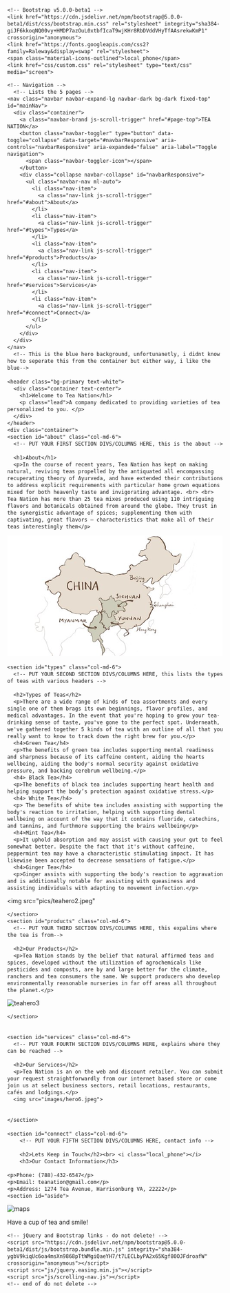 <!doctype html>
<html lang="en">
  <head>
    <meta charset="UTF-8">
    <meta name="description" content="An educational tea site.">
      <meta name="author" content="Lauren Park">
    <meta name="viewport" content="width=device-width, initial-scale=1.0">
    <title>Tea Nation</title>

    <!-- Bootstrap v5.0.0-beta1 -->
    <link href="https://cdn.jsdelivr.net/npm/bootstrap@5.0.0-beta1/dist/css/bootstrap.min.css" rel="stylesheet" integrity="sha384-giJF6kkoqNQ00vy+HMDP7azOuL0xtbfIcaT9wjKHr8RbDVddVHyTfAAsrekwKmP1" crossorigin="anonymous">
    <link href="https://fonts.googleapis.com/css2?family=Raleway&display=swap" rel="stylesheet">
    <span class="material-icons-outlined">local_phone</span>
    <link href="css/custom.css" rel="stylesheet" type="text/css" media="screen">

  </head>

  <body id="page-top">

    <!-- Navigation -->
      <!-- Lists the 5 pages -->
    <nav class="navbar navbar-expand-lg navbar-dark bg-dark fixed-top" id="mainNav">
      <div class="container">
        <a class="navbar-brand js-scroll-trigger" href="#page-top">TEA NATION</a>
        <button class="navbar-toggler" type="button" data-toggle="collapse" data-target="#navbarResponsive" aria-controls="navbarResponsive" aria-expanded="false" aria-label="Toggle navigation">
          <span class="navbar-toggler-icon"></span>
        </button>
        <div class="collapse navbar-collapse" id="navbarResponsive">
          <ul class="navbar-nav ml-auto">
            <li class="nav-item">
              <a class="nav-link js-scroll-trigger" href="#about">About</a>
            </li>
            <li class="nav-item">
              <a class="nav-link js-scroll-trigger" href="#types">Types</a>
            </li>
            <li class="nav-item">
              <a class="nav-link js-scroll-trigger" href="#products">Products</a>
            </li>
            <li class="nav-item">
              <a class="nav-link js-scroll-trigger" href="#services">Services</a>
            </li>
            <li class="nav-item">
              <a class="nav-link js-scroll-trigger" href="#connect">Connect</a>
            </li>
          </ul>
        </div>
      </div>
    </nav>
      <!-- This is the blue hero background, unfortunanetly, i didnt know how to seperate this from the container but either way, i like the blue-->

    <header class="bg-primary text-white">
      <div class="container text-center">
        <h1>Welcome to Tea Nation</h1>
        <p class="lead">A company dedicated to providing varieties of tea personalized to you. </p>
      </div>
    </header>
    <div class="container">
    <section id="about" class="col-md-6">
      <!-- PUT YOUR FIRST SECTION DIVS/COLUMNS HERE, this is the about -->
    
      <h1>About</h1>
      <p>In the course of recent years, Tea Nation has kept on making natural, reviving teas propelled by the antiquated all encompassing recuperating theory of Ayurveda, and have extended their contributions to address explicit requirements with particular home grown equations mixed for both heavenly taste and invigorating advantage. <br> <br> Tea Nation has more than 25 tea mixes produced using 110 intriguing flavors and botanicals obtained from around the globe. They trust in the synergistic advantage of spices; supplementing them with captivating, great flavors – characteristics that make all of their teas interestingly them</p>
<img src="pics/orgin.jpg">

    <section id="types" class="col-md-6">
      <!-- PUT YOUR SECOND SECTION DIVS/COLUMNS HERE, this lists the types of teas with various headers -->
      
      <h2>Types of Teas</h2>
      <p>There are a wide range of kinds of tea assortments and every single one of them brags its own beginnings, flavor profiles, and medical advantages. In the event that you're hoping to grow your tea-drinking sense of taste, you've gone to the perfect spot. Underneath, we've gathered together 5 kinds of tea with an outline of all that you really want to know to track down the right brew for you.</p>
      <h4>Green Tea</h4>
      <p>The benefits of green tea includes supporting mental readiness and sharpness because of its caffeine content, aiding the hearts wellbeing, aiding the body's normal security against oxidative pressure, and backing cerebrum wellbeing.</p>
      <h4> Black Tea</h4>
      <p>The benefits of black tea includes supporting heart health and helping support the body’s protection against oxidative stress.</p>
      <h4> White Tea</h4>
      <p> The benefits of white tea includes assisting with supporting the body's reaction to irritation, helping with supporting dental wellbeing on account of the way that it contains fluoride, catechins, and tannins, and furthmore supporting the brains wellbeing</p>
      <h4>Mint Tea</h4>
      <p>It uphold absorption and may assist with causing your gut to feel somewhat better. Despite the fact that it's without caffeine, peppermint tea may have a characteristic stimulating impact. It has likewise been accepted to decrease sensations of fatigue.</p>
      <h4>Ginger Tea</h4>
      <p>Ginger assists with supporting the body's reaction to aggravation and is additionally notable for assisting with queasiness and assisting individuals with adapting to movement infection.</p>

<img src="pics/teahero2.jpeg"      


      
    </section>
    <section id="products" class="col-md-6">
      <!-- PUT YOUR THIRD SECTION DIVS/COLUMNS HERE, this expalins where the tea is from-->
      
      <h2>Our Products</h2>
      <p>Tea Nation stands by the belief that natural affirmed teas and spices, developed without the utilization of agrochemicals like pesticides and composts, are by and large better for the climate, ranchers and tea consumers the same. We support producers who develop environmentally reasonable nurseries in far off areas all throughout the planet.</p>
![teahero3](https://user-images.githubusercontent.com/93554591/143908917-0e5084a5-5dd8-4979-b7b5-ac33847e8e5b.jpeg)
      
    </section>


    <section id="services" class="col-md-6">
      <!-- PUT YOUR FOURTH SECTION DIVS/COLUMNS HERE, explains where they can be reached -->
      
      <h2>Our Services</h2>
      <p>Tea Nation is an on the web and discount retailer. You can submit your request straightforwardly from our internet based store or come join us at select business sectors, retail locations, restaurants, cafés and lodgings.</p>
      <img src="images/hero6.jpeg">
        
      
    </section>

    <section id="connect" class="col-md-6">
    	<!-- PUT YOUR FIFTH SECTION DIVS/COLUMNS HERE, contact info -->
		
		<h2>Lets Keep in Touch</h2><br> <i class="local_phone"></i>
		<h3>Our Contact Information</h3>
    
    <p>Phone: (788)-432-6547</p>
    <p>Email: teanation@gmail.com</p>
    <p>Address: 1274 Tea Avenue, Harrisonburg VA, 22222</p>
    <section id="aside">
<img width="250" alt="maps" src="https://user-images.githubusercontent.com/93554591/143909043-de63a3a7-e808-483f-b2d2-20e7cc9de25c.png">
    </section>

    
  </section>
  </div>
    <!-- Footer -->
    <footer>
      	<!-- PUT YOUR FOOTER CONTENT HERE -->
        <p>Have a cup of tea and smile!</p>
    </footer>

    <!-- jQuery and Bootstrap links - do not delete! -->
    <script src="https://cdn.jsdelivr.net/npm/bootstrap@5.0.0-beta1/dist/js/bootstrap.bundle.min.js" integrity="sha384-ygbV9kiqUc6oa4msXn9868pTtWMgiQaeYH7/t7LECLbyPA2x65Kgf80OJFdroafW" crossorigin="anonymous"></script>
    <script src="js/jquery.easing.min.js"></script>
    <script src="js/scrolling-nav.js"></script>
    <!-- end of do not delete -->
    

  </body>

</html>


